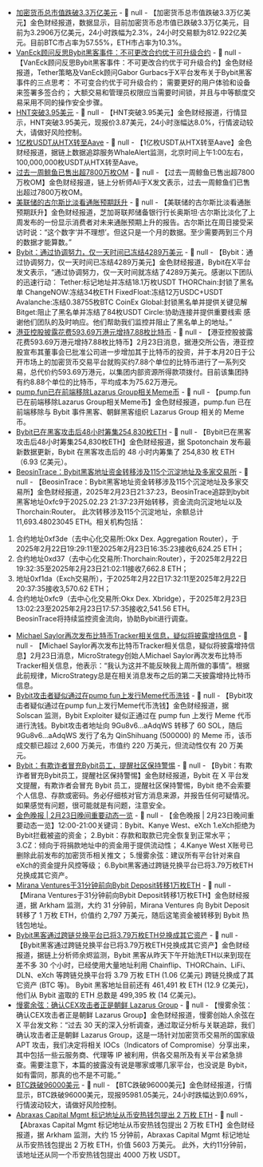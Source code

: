 - [加密货币总市值跌破3.3万亿美元](https://www.coingecko.com/zh/global-charts) - 📰 null - 【加密货币总市值跌破3.3万亿美元】金色财经报道，数据显示，目前加密货币总市值已跌破3.3万亿美元，目前为3.2906万亿美元，24小时跌幅为2.3%，24小时交易额为812.922亿美元。目前BTC市占率为57.55%，ETH市占率为10.3%。
- [VanEck顾问反思Bybit黑客事件：不可更改合约优于可升级合约](https://x.com/gaborgurbacs/status/1893719832257826929) - 📰 null - 【VanEck顾问反思Bybit黑客事件：不可更改合约优于可升级合约】金色财经报道，Tether策略及VanEck顾问Gabor Gurbacs于X平台发布关于Bybit黑客事件的三点思考： 
不可变合约优于可升级合约； 
需要更好的用户体验和设备来签署多签合约； 
大额交易和管理员权限应当需要时间锁，并且与中等额度交易采用不同的操作安全步骤。
- [HNT突破3.95美元](https://www.coingecko.com/zh/%E6%95%B0%E5%AD%97%E8%B4%A7%E5%B8%81/helium) - 📰 null - 【HNT突破3.95美元】金色财经报道，行情显示，HNT突破3.95美元，现报价3.87美元，24小时涨幅达8.0%，行情波动较大，请做好风险控制。
- [1亿枚USDT从HTX转至Aave](https://x.com/whale_alert/status/1893707522936078553) - 📰 null - 【1亿枚USDT从HTX转至Aave】金色财经报道，据链上数据追踪服务WhaleAlert监测，北京时间上午1:00左右，100,000,000枚USDT从HTX转至Aave。
- [过去一周鲸鱼已售出超7800万枚OM](https://x.com/ali_charts/status/1893697578794942667) - 📰 null - 【过去一周鲸鱼已售出超7800万枚OM】金色财经报道，链上分析师Ali于X发文表示，过去一周鲸鱼们已售出超过7800万枚OM。
- [美联储的古尔斯比淡看通胀预期跃升]() - 📰 null - 【美联储的古尔斯比淡看通胀预期跃升】金色财经报道，芝加哥联邦储备银行行长奥斯坦·古尔斯比淡化了上周发布的一份显示消费者对未来通胀预期上升的报告。古尔斯比在周日接受采访时说：“这个数字‘并不理想’。但这只是一个月的数据。至少需要两到三个月的数据才能算数。”
- [Bybit：通过协调努力，仅一天时间已冻结4289万美元](https://x.com/FixedFloat/status/1893687916385198085) - 📰 null - 【Bybit：通过协调努力，仅一天时间已冻结4289万美元】金色财经报道，Bybit在X平台发文表示，“通过协调努力，仅一天时间就冻结了4289万美元。感谢以下团队的迅速行动： 
Tether:标记地址并冻结18.1万枚USDT 
THORChain:封锁了黑名单 
ChangeNOW:冻结34枚ETH 
FixedFloat:冻结12万USDC+USDT 
Avalanche:冻结0.38755枚BTC 
CoinEx Global:封锁黑名单并提供关键见解 
Bitget:阻止了黑名单并冻结了84枚USDT 
Circle:协助连接并提供重要线索 
感谢他们团队的及时响应。他们帮助我们监控并阻止了黑名单上的地址。”
- [港亚控股披露花费593.69万港元增持7.88枚比特币](https://www.hkexnews.hk/listedco/listconews/sehk/2025/0223/2025022300004_c.pdf) - 📰 null - 【港亚控股披露花费593.69万港元增持7.88枚比特币】2月23日消息，据港交所公告，港亚控股宣布其董事会已批准公司进一步增加其于比特币的投资，并于本月20日于公开市场上的加密货币交易平台就购买约7.88个单位的比特币进行了一系列交易，总代价约593.69万港元，以集团内部资源所得款项拨付。目前该集团持有约8.88个单位的比特币，平均成本为75.62万港元。
- [pump.fun已在前端移除Lazarus Group相关Meme币]() - 📰 null - 【pump.fun已在前端移除Lazarus Group相关Meme币】金色财经报道，pump.fun 已在前端移除与 Bybit 事件黑客、朝鲜黑客组织 Lazarus Group 相关的 Meme 币。
- [Bybit已在黑客攻击后48小时筹集254,830枚ETH](https://x.com/spotonchain/status/1893663252044984451) - 📰 null - 【Bybit已在黑客攻击后48小时筹集254,830枚ETH】金色财经报道，据 Spotonchain 发布最新数据更新，Bybit 在黑客攻击后的 48 小时内筹集了 254,830 枚 ETH（6.93 亿美元）。
- [BeosinTrace：Bybit黑客地址资金转移涉及115个沉淀地址及多家交易所]() - 📰 null - 【BeosinTrace：Bybit黑客地址资金转移涉及115个沉淀地址及多家交易所】金色财经报道，2025年2月23日21:37:23，BeosinTrace追踪到bybit黑客地址0xfc9于2025.02.23 21:37:23开始转移，资金流向沉淀地址以及Thorchain:Router。 
此次转移涉及115个沉淀地址，余额总计11,693.48023045 ETH。相关机构包括：   
1. 合约地址0xf3de（去中心化交易所:Okx Dex. Aggregation Router），于2025年2月22日19:29:11至2025年2月23日16:35:23接收6,624.25 ETH；   
2. 合约地址0xd37（去中心化交易所:Thorchain:Router），于2025年2月22日19:32:35至2025年2月23日21:02:11接收7,662.8 ETH；   
3. 地址0xf1da（Exch交易所），于2025年2月22日17:32:11至2025年2月22日20:37:35接收3,570.62 ETH；   
4. 合约地址0xfc9（去中心化交易所:Okx Dex. Xbridge），于2025年2月23日13:02:23至2025年2月23日17:57:35接收2,541.56 ETH。   
BeosinTrace将持续监控资金流向，协助Bybit进行调查。
- [Michael Saylor再次发布比特币Tracker相关信息，疑似将披露增持信息](https://x.com/saylor/status/1893660529131974865) - 📰 null - 【Michael Saylor再次发布比特币Tracker相关信息，疑似将披露增持信息】2月23日消息，MicroStrategy创始人Michael Saylor再次发布比特币Tracker相关信息，他表示：“我认为这并不能反映我上周所做的事情”。根据此前规律，MicroStrategy总是在相关消息发布之后的第二天披露增持比特币信息。
- [Bybit攻击者疑似通过在pump fun上发行Meme代币洗钱](https://solscan.io/account/9Gu8v6VZ2YvRngGo35TVyK9CBvbCp4q5ybCSGfaAdqWS?exclude_amount_zero=true#transfers) - 📰 null - 【Bybit攻击者疑似通过在pump fun上发行Meme代币洗钱】金色财经报道，据 Solscan 监测，Bybit Exploiter 疑似正通过在 pump fun 上发行 Meme 代币进行洗钱。Bybit攻击者地址向 9Gu8v6...aAdqWS 转移了 60 SOL，随后 9Gu8v6...aAdqWS 发行了名为 QinShihuang (500000) 的 Meme 币，该币成交额已超过 2,600 万美元，市值约 220 万美元，但流动性仅有 20 万美元。
- [Bybit：有欺诈者冒充Bybit员工，提醒社区保持警惕]() - 📰 null - 【Bybit：有欺诈者冒充Bybit员工，提醒社区保持警惕】金色财经报道，Bybit 在 X 平台发文提醒，有欺诈者会冒充 Bybit 员工，提醒社区保持警惕，Bybit 绝不会索要个人信息、存款或密码。务必仔细核对官方消息来源，并报告任何可疑情况。如果感觉有问题，很可能就是有问题，注意安全。
- [金色晚报 | 2月23日晚间重要动态一览]() - 📰 null - 【金色晚报 | 2月23日晚间重要动态一览】12:00-21:00关键词：Bybit、Kanye West、eXch 
1.eXch拒绝为Bybit拦截被盗的资金； 
2.Bybit：存款和取款已完全恢复到正常水平； 
3.CZ：倾向于将捐款地址中的资金用于提供流动性； 
4.Kanye West X账号已删除此前发布的加密货币相关推文； 
5.慢雾余弦：建议所有平台针对来自eXch的资金提升风控等级； 
6.Bybit黑客通过跨链兑换平台已将3.79万枚ETH兑换成其它资产。
- [Mirana Ventures于31分钟前向Bybit Deposit转移1万枚ETH](https://intel.arkm.com/explorer/address/0x8593AC027a36e7647a586bF9B09a744Ed35cE3DA) - 📰 null - 【Mirana Ventures于31分钟前向Bybit Deposit转移1万枚ETH】金色财经报道，据 Arkham 监测，大约 31 分钟前，Mirana Ventures 向 Bybit Deposit 转移了 1 万枚 ETH，价值约 2,797 万美元，随后这笔资金被转移到 Bybit 热钱包地址。
- [Bybit黑客通过跨链兑换平台已将3.79万枚ETH兑换成其它资产](https://x.com/EmberCN/status/1893637654325203273) - 📰 null - 【Bybit黑客通过跨链兑换平台已将3.79万枚ETH兑换成其它资产】金色财经报道，据链上分析师余烬监测，Bybit 黑客从昨天下午开始洗ETH以来到现在差不多 30 个小时，已经使用大量地址利用 Chainflip、THORChain、LiFi、DLN、eXch 等跨链兑换平台将 3.79 万枚 ETH (1.06 亿美元) 跨链兑换成了其它资产 (BTC 等)。 
Bybit 黑客地址目前还有 461,491 枚 ETH (12.9 亿美元)，他们从 Bybit 盗取的 ETH 总数是 499,395 枚 (14 亿美元)。
- [慢雾余弦：确认CEX攻击者正是朝鲜 Lazarus Group](https://x.com/evilcos/status/1893630202183626870) - 📰 null - 【慢雾余弦：确认CEX攻击者正是朝鲜 Lazarus Group】金色财经报道，慢雾创始人余弦在 X 平台发文称：“过去 30 天的深入分析调查，通过取证分析与关联追踪，我们确认攻击者正是朝鲜 Lazarus Group，这是一场针对加密货币交易所的国家级 APT 攻击，我们决定将相关 IOCs（Indicators of Compromise）分享出来，其中包括一些云服务商、代理等 IP 被利用，供各交易所及有关平台紧急排查。需要注意下，本篇的披露没有说是哪家或哪几家平台，也没说是 Bybit，如有雷同，那真的也不是不可能。”
- [BTC跌破96000美元]() - 📰 null - 【BTC跌破96000美元】金色财经报道，行情显示，BTC跌破96000美元，现报95981.05美元，24小时跌幅达到0.69%，行情波动较大，请做好风险控制。
- [Abraxas Capital Mgmt 标记地址从币安热钱包提出 2 万枚 ETH](https://intel.arkm.com/explorer/address/0xb99a2c4C1C4F1fc27150681B740396F6CE1cBcF5) - 📰 null - 【Abraxas Capital Mgmt 标记地址从币安热钱包提出 2 万枚 ETH】金色财经报道，据 Arkham 监测，大约 15 分钟前，Abraxas Capital Mgmt 标记地址从币安热钱包提出 2 万枚 ETH，价值 5603 万美元。 
此外，大约11分钟前，该地址还从同一个币安热钱包提出 4000 万枚 USDT。
